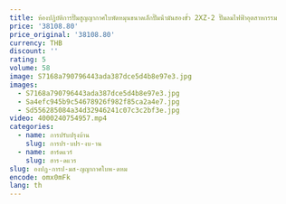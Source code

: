 ```yaml
---
title: ห้องปฏิบัติการปั๊มสูญญากาศใบพัดหมุนขนาดเล็กปั๊มน้ํามันสองขั้ว 2XZ-2 ปั๊มลมไฟฟ้าอุตสาหกรรม
price: '38108.80'
price_original: '38108.80'
currency: THB
discount: ''
rating: 5
volume: 58
image: S7168a790796443ada387dce5d4b8e97e3.jpg
images:
  - S7168a790796443ada387dce5d4b8e97e3.jpg
  - Sa4efc945b9c54678926f982f85ca2a4e7.jpg
  - Sd556285084a34d32946241c07c3c2bf3e.jpg
video: 4000240754957.mp4
categories:
  - name: การปรับปรุงบ้าน
    slug: การปร-บปร-งบ-าน
  - name: ฮาร์ดแวร์
    slug: ฮาร-ดแวร
slug: องปฏ-การป-มส-ญญากาศใบพ-ดหม
encode: omx0mFk
lang: th
---
```

  